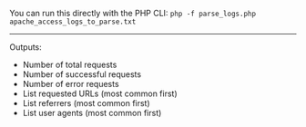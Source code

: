 You can run this directly with the PHP CLI:
`php -f parse_logs.php apache_access_logs_to_parse.txt`

****

Outputs:
* Number of total requests
* Number of successful requests
* Number of error requests
* List requested URLs (most common first)
* List referrers (most common first)
* List user agents (most common first)
